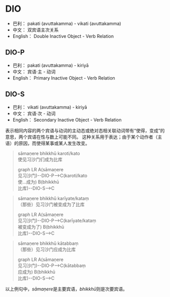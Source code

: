 # DIO

* 巴利： pakati (avuttakamma) - vikati (avuttakamma)
* 中文： 双宾语主次关系
* English： Double Inactive Object - Verb Relation

## DIO-P

* 巴利： pakati (avuttakamma) - kiriyā
* 中文： 宾语·主 - 动词
* English： Primary Inactive Object  - Verb Relation
## DIO-S

* 巴利： vikati (avuttakamma) - kiriyā
* 中文： 宾语·次 - 动词
* English： Secondary Inactive Object - Verb Relation

表示相同内容的两个宾语与动词的主动态或绝对态相关联动词带有“使得，变成”的意思，两个宾语在性与数上可能不同。
这种关系用于表达；由于某个动作者（主语）的原因，而使得某事或某人发生改变。
>sāmaṇere bhikkhū karoti/kato<br>使见习沙门们成为比库
><div class="mermaid">
>graph LR
>A(sāmaṇere<br>见习沙门)--DIO-P-->C(karoti/kato<br>使...成为)
>B(bhikkhū<br>比库)--DIO-S-->C
></div>


>sāmaṇere bhikkhū karīyate/kataṃ<br>（那些）见习沙门被变成为了比库
><div class="mermaid">
>graph LR
>A(sāmaṇere<br>见习沙门)--DIO-P-->C(karīyate/kataṃ<br>被变成为了)
>B(bhikkhū<br>比库)--DIO-S-->C
></div>


>sāmaṇere bhikkhū kātabbaṃ<br>（那些）见习沙门应成为比库
><div class="mermaid">
>graph LR
>A(sāmaṇere<br>见习沙门)--DIO-P-->C(kātabbaṃ<br>应成为)
>B(bhikkhū<br>比库)--DIO-S-->C
></div>

以上例句中，*sāmaṇere*是主要宾语，*bhikkhū*则是次要宾语。